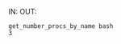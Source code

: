IN: <Name of process>
OUT: <Number of running processes with this name>

```
get_number_procs_by_name bash
3

```
